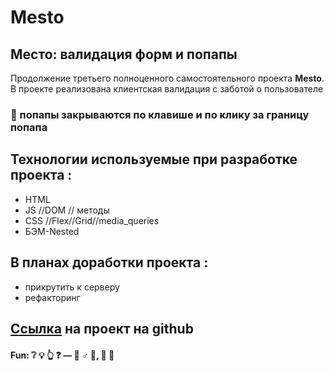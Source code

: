 # Mesto

## Место: валидация форм и попапы

Продолжение третьего полноценного самостоятельного проекта **Mesto**. В проекте реализована клиентская валидация с заботой о пользователе
### :rocket: попапы закрываются по клавише и по клику за границу попапа


## Технологии используемые при разработке проекта :
- HTML
- JS //DOM // методы
- CSS //Flex//Grid//media_queries
- БЭМ-Nested

## В планах доработки  проекта :
- прикрутить к серверу
- рефакторинг

## [Ссылка](https://srkln.github.io/mesto/) на проект на github

#### Fun: :grey_question: :bulb: :point_up_2: :question:  — :no_good: ♂ :milky_way:, :construction: :peach:

